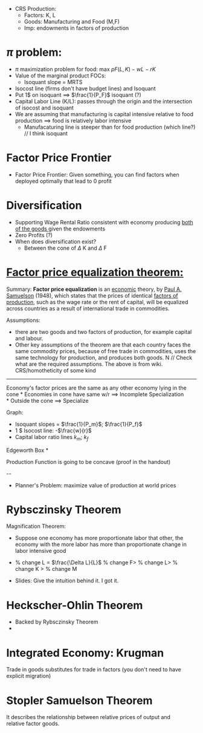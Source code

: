 * CRS Production: 
	* Factors: K, L
	* Goods: Manufacturing and Food (M,F)
	* Imp: endowments in factors of production 

# $\pi$ problem: 
* $\pi$ maximization problem for food: max $pF(L,K) - wL - rK$
* Value of the marginal product FOCs:
	* Isoquant slope = MRTS 
* Isocost line (firms don't have budget lines) and Isoquant
* Put 1$ on isoquant $\implies$ $\frac{1}{P_F}$ isoquant (?) 
* Capital Labor Line (K/L): passes through the origin and the intersection of isocost and isoquant 
* We are assuming that manufacturing is capital intensive relative to food production $\implies$ food is relatively labor intensive 
	* Manufacaturing line is steeper than for food production (which line?) // I think isoquant 

# Factor Price Frontier 
* Factor Price Frontier: Given something, you can find factors when deployed optimally that lead to 0 profit

# Diversification 
* Supporting Wage Rental Ratio consistent with economy producing <u>both of the goods </u>  given the endowments 
* Zero Profits (?)
* When does diversification exist? 
	* Between the cone of $\Delta$ K and $\Delta$ F  

# <u>Factor price equalization theorem:</u> 

Summary: **Factor price equalization** is an [economic](https://en.wikipedia.org/wiki/Economics "Economics") theory, by [Paul A. Samuelson](https://en.wikipedia.org/wiki/Paul_A._Samuelson "Paul A. Samuelson") (1948), which states that the prices of identical [factors of production](https://en.wikipedia.org/wiki/Factors_of_production "Factors of production"), such as the wage rate or the rent of capital, will be equalized across countries as a result of international trade in commodities. 

Assumptions: 
* there are two goods and two factors of production, for example capital and labour. 
* Other key assumptions of the theorem are that each country faces the same commodity prices, because of free trade in commodities, uses the same technology for production, and produces both goods. 
N
// Check what are the required assumptions. The above is from wiki. CRS/homotheticity of some kind 

------

Economy's factor prices are the same as any other economy lying in the cone 
	* Economies in cone have same w/r $\implies$ Incomplete Specialization  
	* Outside the cone $\implies$ Specialize 


Graph: 
* Isoquant slopes = $\frac{1}{P_m}$; $\frac{1}{P_f}$
* 1 $ Isocost line: -$\frac{w}{r}$
* Capital labor ratio lines $k_m$; $k_f$

Edgeworth Box 
* 

Production Function is going to be concave (proof in the handout)

--

* Planner's Problem: maximize value of production at world prices  


# Rybsczinsky Theorem 

Magnification Theorem: 
* Suppose one economy has more proportionate labor that other, the economy with the more labor has more than proportionate change in labor intensive good 
* % change L = $\frac{\Delta L}{L}$
% change F> % change  L>  % change K > % change M 

* Slides: Give the intuition behind it. I got it. 
# Heckscher-Ohlin Theorem 

* Backed by Rybsczinsky Theorem
* 

# Integrated Economy: Krugman 
Trade in goods substitutes for trade in factors (you don't need to have explicit migration)

# Stopler Samuelson Theorem 

It describes the relationship between relative prices of output and relative factor goods. 

